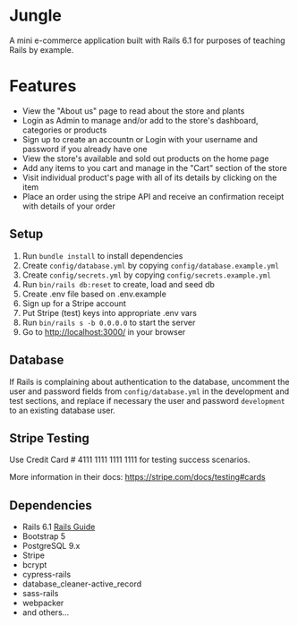# Jungle

A mini e-commerce application built with Rails 6.1 for purposes of teaching Rails by example.

# Features

- View the "About us" page to read about the store and plants
- Login as Admin to manage and/or add to the store's dashboard, categories or products 
- Sign up to create an accountn or Login with your username and password if you already have one
- View the store's available and sold out products on the home page
- Add any items to you cart and manage in the "Cart" section of the store
- Visit individual product's page with all of its details by clicking on the item
- Place an order using the stripe API and receive an confirmation receipt with details of your order

## Setup

1. Run `bundle install` to install dependencies
2. Create `config/database.yml` by copying `config/database.example.yml`
3. Create `config/secrets.yml` by copying `config/secrets.example.yml`
4. Run `bin/rails db:reset` to create, load and seed db
5. Create .env file based on .env.example
6. Sign up for a Stripe account
7. Put Stripe (test) keys into appropriate .env vars
8. Run `bin/rails s -b 0.0.0.0` to start the server
9. Go to <http://localhost:3000/> in your browser

## Database

If Rails is complaining about authentication to the database, uncomment the user and password fields from `config/database.yml` in the development and test sections, and replace if necessary the user and password `development` to an existing database user.

## Stripe Testing

Use Credit Card # 4111 1111 1111 1111 for testing success scenarios.

More information in their docs: <https://stripe.com/docs/testing#cards>

## Dependencies

- Rails 6.1 [Rails Guide](http://guides.rubyonrails.org/v6.1/)
- Bootstrap 5
- PostgreSQL 9.x
- Stripe
- bcrypt
- cypress-rails
- database_cleaner-active_record
- sass-rails
- webpacker
- and others...
